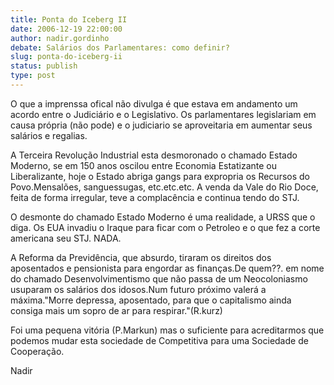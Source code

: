 ```yaml
---
title: Ponta do Iceberg II
date: 2006-12-19 22:00:00
author: nadir.gordinho
debate: Salários dos Parlamentares: como definir?
slug: ponta-do-iceberg-ii
status: publish 
type: post
---
```


O que a imprenssa ofical não divulga é que estava em andamento um acordo entre o Judiciário e o Legislativo. Os parlamentares legislariam em causa própria (não pode) e o judiciario se aproveitaria em aumentar seus salários e regalias.  

A Terceira Revolução Industrial esta desmoronado o chamado Estado Moderno, se em 150 anos oscilou entre Economia Estatizante ou Liberalizante, hoje o Estado abriga gangs para expropria os Recursos do Povo.Mensalões, sanguessugas, etc.etc.etc. A venda da Vale do Rio Doce, feita de forma irregular, teve a complacência e continua tendo do STJ.  

O desmonte do chamado Estado Moderno é uma realidade, a URSS que o diga. Os EUA invadiu o Iraque para ficar com o Petroleo e o que fez a corte americana seu STJ. NADA.  

A Reforma da Previdência, que absurdo, tiraram os direitos dos aposentados e pensionista para engordar as finanças.De quem??. em nome do chamado Desenvolvimentismo que não passa de um Neocoloniasmo usuparam os salários dos idosos.Num futuro próximo valerá a máxima."Morre depressa, aposentado, para que o capitalismo ainda consiga mais um sopro de ar para respirar."(R.kurz)  

Foi uma pequena vitória (P.Markun) mas o suficiente para acreditarmos que podemos mudar esta sociedade de Competitiva para uma Sociedade de Cooperação.  

Nadir
